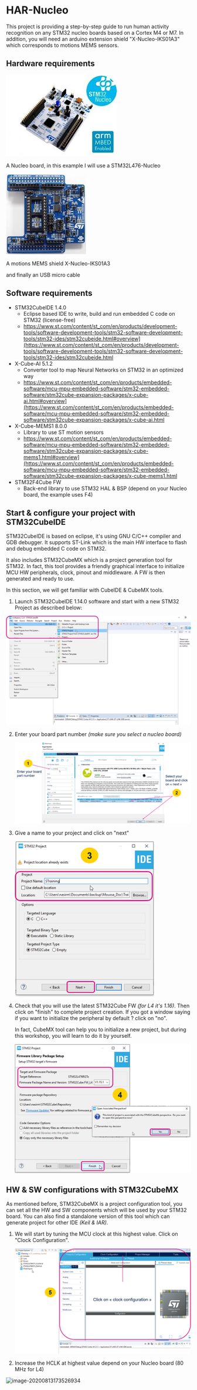 # HAR-Nucleo

This project is providing a step-by-step guide to run human activity recognition on any STM32 nucleo boards based on a Cortex M4 or M7. In addition, you will need an arduino extension shield "X-Nucleo-IKS01A3" which corresponds to motions MEMS sensors.



## Hardware requirements

![NUCLEO-L476RG - STM32 Nucleo-64 development board with STM32L476RG ...](Img/STM32Nucleo.jpg)

A Nucleo board, in this example I will use a STM32L476-Nucleo

![X-NUCLEO-IKS01A2 - Motion MEMS and environmental sensor expansion ...](Img/X-Nucleo-IKS01A3.jpg)

A motions MEMS shield X-Nucleo-IKS01A3

and finally an USB micro cable



## Software requirements

- STM32CubeIDE 1.4.0
  - Eclipse based IDE to write, build and run embedded C code on STM32 (license-free)
  - https://www.st.com/content/st_com/en/products/development-tools/software-development-tools/stm32-software-development-tools/stm32-ides/stm32cubeide.html#overview](https://www.st.com/content/st_com/en/products/development-tools/software-development-tools/stm32-software-development-tools/stm32-ides/stm32cubeide.html
- X-Cube-AI 5.1.2
  - Converter tool to map Neural Networks on STM32 in an optimized way
  - https://www.st.com/content/st_com/en/products/embedded-software/mcu-mpu-embedded-software/stm32-embedded-software/stm32cube-expansion-packages/x-cube-ai.html#overview](https://www.st.com/content/st_com/en/products/embedded-software/mcu-mpu-embedded-software/stm32-embedded-software/stm32cube-expansion-packages/x-cube-ai.html
- X-Cube-MEMS1 8.0.0
  - Library to use ST motion sensors
  - https://www.st.com/content/st_com/en/products/embedded-software/mcu-mpu-embedded-software/stm32-embedded-software/stm32cube-expansion-packages/x-cube-mems1.html#overview](https://www.st.com/content/st_com/en/products/embedded-software/mcu-mpu-embedded-software/stm32-embedded-software/stm32cube-expansion-packages/x-cube-mems1.html
- STM32F4Cube FW
  - Back-end library to use STM32 HAL & BSP (depend on your Nucleo board, the example uses F4)

## Start & configure your project with STM32CubeIDE

STM32CubeIDE is based on eclipse, it's using GNU C/C++ compiler and GDB debugger. It supports ST-Link which is the main HW interface to flash and debug embedded C code on STM32.

It also includes STM32CubeMX which is a project generation tool for STM32. In fact, this tool provides a friendly graphical interface to initialize MCU HW peripherals, clock, pinout and middleware.  A FW is then generated and ready to use.

In this section, we will get familiar with CubeIDE & CubeMX tools.



1. Launch STM32CubeIDE 1.14.0 software and start with a new STM32 Project as described below:

![3-1](Img/3-1.png)

2. Enter your board part number *(make sure you select a nucleo board)*

   ![3-2](Img\3-2.png)

   

3. Give a name to your project and click on "next"

   

   <img src="Img\3-3.png" alt="3-3" style="zoom: 50%;" />

   

4. Check that you will use the latest STM32Cube FW *(for L4 it's 1.16)*. Then click on "finish" to complete project creation. If you got a window saying if you want to initialize the peripheral by default ? click on "no".

   In fact, CubeMX tool can help you to initialize a new project, but during this workshop, you will learn to do it by yourself.

   

   <img src="Img\3-4.png" alt="3-4" style="zoom: 50%;" />



## HW & SW configurations with STM32CubeMX

As mentioned before, STM32CubeMX is a project configuration tool, you can set all the HW and SW components which will be used by your STM32 board. You can also find a standalone version of this tool which can generate project for other IDE *(Keil & IAR)*.

1. We will start by tuning the MCU clock at this highest value. Click on "Clock Configuration".

   ![4-1](Img\4-1.png)

2. Increase the HCLK at highest value depend on your Nucleo board (80 MHz for L4)

![image-20200813173526934](C:\Users\nasirm\AppData\Roaming\Typora\typora-user-images\image-20200813173526934.png)


